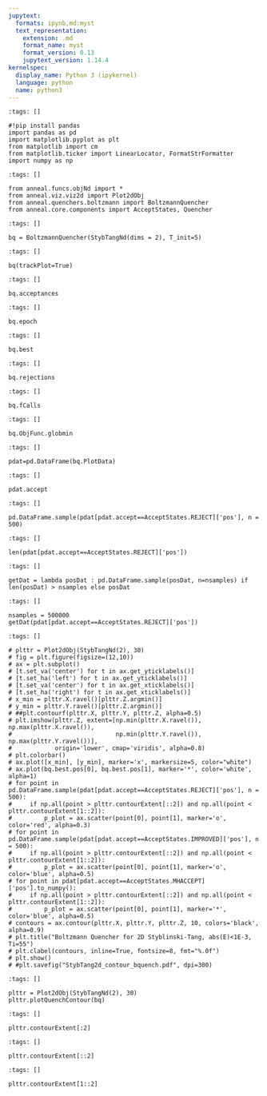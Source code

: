 ```yaml
---
jupytext:
  formats: ipynb,md:myst
  text_representation:
    extension: .md
    format_name: myst
    format_version: 0.13
    jupytext_version: 1.14.4
kernelspec:
  display_name: Python 3 (ipykernel)
  language: python
  name: python3
---
```


```{code-cell} ipython3
:tags: []

#!pip install pandas
import pandas as pd
import matplotlib.pyplot as plt
from matplotlib import cm
from matplotlib.ticker import LinearLocator, FormatStrFormatter
import numpy as np
```

```{code-cell} ipython3
:tags: []

from anneal.funcs.objNd import *
from anneal.viz.viz2d import Plot2dObj
from anneal.quenchers.boltzmann import BoltzmannQuencher
from anneal.core.components import AcceptStates, Quencher
```

```{code-cell} ipython3
:tags: []

bq = BoltzmannQuencher(StybTangNd(dims = 2), T_init=5)
```

```{code-cell} ipython3
:tags: []

bq(trackPlot=True)
```

```{code-cell} ipython3
:tags: []

bq.acceptances
```

```{code-cell} ipython3
:tags: []

bq.epoch
```

```{code-cell} ipython3
:tags: []

bq.best
```

```{code-cell} ipython3
:tags: []

bq.rejections
```

```{code-cell} ipython3
:tags: []

bq.fCalls
```

```{code-cell} ipython3
:tags: []

bq.ObjFunc.globmin
```

```{code-cell} ipython3
:tags: []

pdat=pd.DataFrame(bq.PlotData)
```

```{code-cell} ipython3
:tags: []

pdat.accept
```

```{code-cell} ipython3
:tags: []

pd.DataFrame.sample(pdat[pdat.accept==AcceptStates.REJECT]['pos'], n = 500)
```

```{code-cell} ipython3
:tags: []

len(pdat[pdat.accept==AcceptStates.REJECT]['pos'])
```

```{code-cell} ipython3
:tags: []

getDat = lambda posDat : pd.DataFrame.sample(posDat, n=nsamples) if len(posDat) > nsamples else posDat
```

```{code-cell} ipython3
:tags: []

nsamples = 500000
getDat(pdat[pdat.accept==AcceptStates.REJECT]['pos'])
```

```{code-cell} ipython3
:tags: []

# plttr = Plot2dObj(StybTangNd(2), 30)
# fig = plt.figure(figsize=(12,10))
# ax = plt.subplot()
# [t.set_va('center') for t in ax.get_yticklabels()]
# [t.set_ha('left') for t in ax.get_yticklabels()]
# [t.set_va('center') for t in ax.get_xticklabels()]
# [t.set_ha('right') for t in ax.get_xticklabels()]
# x_min = plttr.X.ravel()[plttr.Z.argmin()]
# y_min = plttr.Y.ravel()[plttr.Z.argmin()]
# ##plt.contourf(plttr.X, plttr.Y, plttr.Z, alpha=0.5)
# plt.imshow(plttr.Z, extent=[np.min(plttr.X.ravel()), np.max(plttr.X.ravel()),
#                             np.min(plttr.Y.ravel()), np.max(plttr.Y.ravel())],
#            origin='lower', cmap='viridis', alpha=0.8)
# plt.colorbar()
# ax.plot([x_min], [y_min], marker='x', markersize=5, color="white")
# ax.plot(bq.best.pos[0], bq.best.pos[1], marker='*', color='white', alpha=1)
# for point in pd.DataFrame.sample(pdat[pdat.accept==AcceptStates.REJECT]['pos'], n = 500):
#     if np.all(point > plttr.contourExtent[::2]) and np.all(point < plttr.contourExtent[1::2]):
#         p_plot = ax.scatter(point[0], point[1], marker='o', color='red', alpha=0.3)
# for point in pd.DataFrame.sample(pdat[pdat.accept==AcceptStates.IMPROVED]['pos'], n = 500):
#     if np.all(point > plttr.contourExtent[::2]) and np.all(point < plttr.contourExtent[1::2]):
#         p_plot = ax.scatter(point[0], point[1], marker='o', color='blue', alpha=0.5)
# for point in pdat[pdat.accept==AcceptStates.MHACCEPT]['pos'].to_numpy():
#     if np.all(point > plttr.contourExtent[::2]) and np.all(point < plttr.contourExtent[1::2]):
#         p_plot = ax.scatter(point[0], point[1], marker='*', color='blue', alpha=0.5)
# contours = ax.contour(plttr.X, plttr.Y, plttr.Z, 10, colors='black', alpha=0.9)
# plt.title("Boltzmann Quencher for 2D Styblinski-Tang, abs(E)<1E-3, Ti=55")
# plt.clabel(contours, inline=True, fontsize=8, fmt="%.0f")
# plt.show()
# #plt.savefig("StybTang2d_contour_bquench.pdf", dpi=300)
```

```{code-cell} ipython3
:tags: []

plttr = Plot2dObj(StybTangNd(2), 30)
plttr.plotQuenchContour(bq)
```

```{code-cell} ipython3
:tags: []

plttr.contourExtent[:2]
```

```{code-cell} ipython3
:tags: []

plttr.contourExtent[::2]
```

```{code-cell} ipython3
:tags: []

plttr.contourExtent[1::2]
```

```{code-cell} ipython3

```
